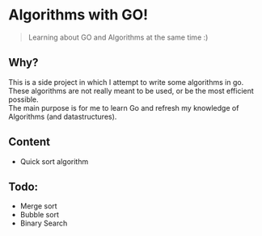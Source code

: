 # Algorithms with GO!
> Learning about GO and Algorithms at the same time :) 

## Why?
This is a side project in which I attempt to write some algorithms in go. 
These algorithms are not really meant to be used, or be the most efficient possible.  
The main purpose is for me to learn Go and refresh my knowledge of Algorithms (and datastructures).

## Content
- Quick sort algorithm 

## Todo:
- Merge sort
- Bubble sort
- Binary Search